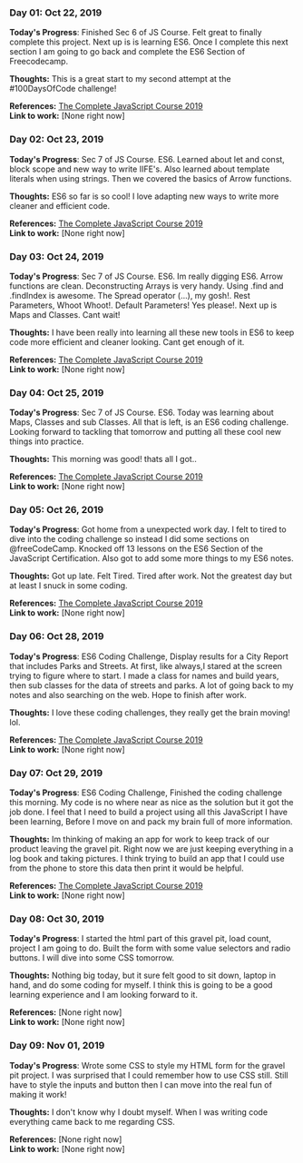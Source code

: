 ### Day 01: Oct 22, 2019

**Today's Progress**: Finished Sec 6 of JS Course. Felt great to finally complete this project. Next up is is learning ES6. Once I complete this next section I am going to go back and complete the ES6 Section of Freecodecamp. 

**Thoughts:** This is a great start to my second attempt at the #100DaysOfCode challenge! 

**References:** [The Complete JavaScript Course 2019](https://www.udemy.com/the-complete-javascript-course/)                
**Link to work:** [None right now]

### Day 02: Oct 23, 2019

**Today's Progress**: Sec 7 of JS Course. ES6. Learned about let and const, block scope and new way to write IIFE's. Also learned about template literals when using strings. Then we covered the basics of Arrow functions.

**Thoughts:** ES6 so far is so cool! I love adapting new ways to write more cleaner and efficient code.

**References:** [The Complete JavaScript Course 2019](https://www.udemy.com/the-complete-javascript-course/)                
**Link to work:** [None right now]

### Day 03: Oct 24, 2019

**Today's Progress**: Sec 7 of JS Course. ES6. Im really digging ES6. Arrow functions are clean. Deconstructing Arrays is very handy. Using .find and .findIndex is awesome. The Spread operator (...), my gosh!. Rest Parameters, Whoot Whoot!. Default Parameters! Yes please!. Next up is Maps and Classes. Cant wait!

**Thoughts:** I have been really into learning all these new tools in ES6 to keep code more efficient and cleaner looking. Cant get enough of it.

**References:** [The Complete JavaScript Course 2019](https://www.udemy.com/the-complete-javascript-course/)                
**Link to work:** [None right now]

### Day 04: Oct 25, 2019

**Today's Progress**: Sec 7 of JS Course. ES6. Today was learning about Maps, Classes and sub Classes. All that is left, is an ES6 coding challenge. Looking forward to tackling that tomorrow and putting all these cool new things into practice.

**Thoughts:** This morning was good! thats all I got..

**References:** [The Complete JavaScript Course 2019](https://www.udemy.com/the-complete-javascript-course/)                
**Link to work:** [None right now]

### Day 05: Oct 26, 2019

**Today's Progress**: Got home from a unexpected work day. I felt to tired to dive into the coding challenge so instead I did some sections on @freeCodeCamp. Knocked off 13 lessons on the ES6 Section of the JavaScript Certification. Also got to add some more things to my ES6 notes.  

**Thoughts:** Got up late. Felt Tired. Tired after work. Not the greatest day but at least I snuck in some coding.

**References:** [The Complete JavaScript Course 2019](https://www.udemy.com/the-complete-javascript-course/)                
**Link to work:** [None right now]

### Day 06: Oct 28, 2019

**Today's Progress**: ES6 Coding Challenge, Display results for a City Report that includes Parks and Streets. At first, like always,I stared at the screen trying to figure where to start. I made a class for names and build years, then sub classes for the data of streets and parks. A lot of going back to my notes and also searching on the web. Hope to finish after work.

**Thoughts:** I love these coding challenges, they really get the brain moving! lol.

**References:** [The Complete JavaScript Course 2019](https://www.udemy.com/the-complete-javascript-course/)                
**Link to work:** [None right now]

### Day 07: Oct 29, 2019

**Today's Progress**: ES6 Coding Challenge, Finished the coding challenge this morning. My code is no where near as nice as the solution but it got the job done. I feel that I need to build a project using all this JavaScript I have been learning, Before I move on and pack my brain full of more information.

**Thoughts:** Im thinking of making an app for work to keep track of our product leaving the gravel pit. Right now we are just keeping everything in a log book and taking pictures. I think trying to build an app that I could use from the phone to store this data then print it would be helpful. 

**References:** [The Complete JavaScript Course 2019](https://www.udemy.com/the-complete-javascript-course/)                
**Link to work:** [None right now]

### Day 08: Oct 30, 2019

**Today's Progress**: I started the html part of this gravel pit, load count, project I am going to do. Built the form with some value selectors and radio buttons. I will dive into some CSS tomorrow. 

**Thoughts:** Nothing big today, but it sure felt good to sit down, laptop in hand, and do some coding for myself. I think this is going to be a good learning experience and I am looking forward to it.  

**References:** [None right now]              
**Link to work:** [None right now]

### Day 09: Nov 01, 2019

**Today's Progress**: Wrote some CSS to style my HTML form for the gravel pit project. I was surprised that I could remember how to use CSS still. Still have to style the inputs and button then I can move into the real fun of making it work!

**Thoughts:** I don't know why I doubt myself. When I was writing code everything came back to me regarding CSS.  

**References:** [None right now]              
**Link to work:** [None right now]